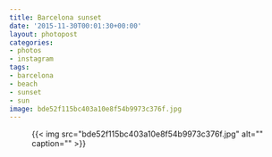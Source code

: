 ```yaml
---
title: Barcelona sunset
date: '2015-11-30T00:01:30+00:00'
layout: photopost
categories:
- photos
- instagram
tags:
- barcelona
- beach
- sunset
- sun
image: bde52f115bc403a10e8f54b9973c376f.jpg
---
```


<figure class="photo photo--square">
  {{< img src="bde52f115bc403a10e8f54b9973c376f.jpg" alt="" caption="" >}}

</figure>




